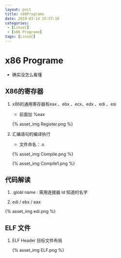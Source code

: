 ```yaml
---
layout: post
title: x86Programe
date: 2019-03-14 15:57:10
categories: 
 - [LinuxC]
 - [x86 Programe]
tags: [LinuxC]
---
```


#  x86 Programe

+ 确实没怎么看懂

## X86的寄存器

1. x86的通用寄存器有eax 、ebx 、ecx、edx 、edi 、esi

   + 前面加 %eax

   {% asset_img Register.png  %}

2. 汇编语句的编译执行

   + 文件命名：.s

   {% asset_img Compile.png %}

   {% asset_img Compile1.png %}

## 代码解读

1.  .globl  name : 需用连接器 ld 知道的名字

2.  edi / ebx / eax

   {% asset_img edi.png %}

##  ELF 文件

1. ELF Header 目标文件布局

   {% asset_img ELF.png %}

   
